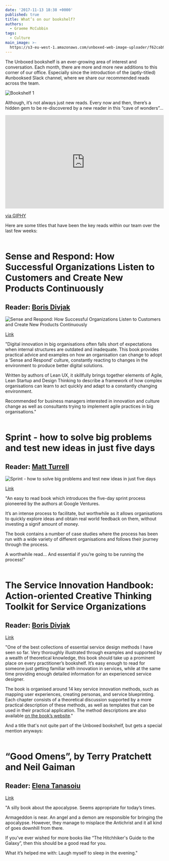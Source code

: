 ```yaml
---
date: '2017-11-13 18:38 +0000'
published: true
title: What’s on our bookshelf?
authors:
  - Graeme McCubbin
tags:
  - Culture
main_image: >-
  https://s3-eu-west-1.amazonaws.com/unboxed-web-image-uploader/f62cab91968c5f6ac63d603f0bb56892.png
---
```

The Unboxed bookshelf is an ever-growing area of interest and conversation. Each month, there are more and more new additions to this corner of our office. Especially since the introduction of the (aptly-titled) #unbooksed Slack channel, where we share our recommended reads across the team.<br/>

![Bookshelf 1](https://s3-eu-west-1.amazonaws.com/unboxed-web-image-uploader/f62cab91968c5f6ac63d603f0bb56892.png)

Although, it’s not always just new reads. Every now and then, there’s a hidden gem to be re-discovered by a new reader in this “cave of wonders”...<br/>

<div style="width:100%;height:0;padding-bottom:59%;position:relative;"><iframe src="https://giphy.com/embed/yAqbVML9ETAgE" width="100%" height="100%" style="position:absolute" frameBorder="0" class="giphy-embed" allowFullScreen></iframe></div><p><a href="https://giphy.com/gifs/vhs-yAqbVML9ETAgE">via GIPHY</a></p>

Here are some titles that have been the key reads within our team over the last few weeks:<br/>
<br/>

# Sense and Respond: How Successful Organizations Listen to Customers and Create New Products Continuously

## Reader: [Boris Divjak](https://unboxed.co/people#boris-divjak)

![Sense and Respond: How Successful Organizations Listen to Customers and Create New Products Continuously](https://s3-eu-west-1.amazonaws.com/unboxed-web-image-uploader/e92a80c36de684a339eaf22e761098b3.png)

[Link](https://www.amazon.co.uk/Sense-Respond-Successful-Organizations-Continuously/dp/1633691888/ref=sr_1_1?s=books&ie=UTF8&qid=1504515635&sr=1-1&keywords=sense+and+respond)<br/>

"Digital innovation in big organisations often falls short of expectations when internal structures are outdated and inadequate. This book provides practical advice and examples on how an organisation can change to adopt a ‘Sense and Respond’ culture, constantly reacting to changes in the environment to produce better digital solutions.<br/>

Written by authors of Lean UX, it skillfully brings together elements of Agile, Lean Startup and Design Thinking to describe a framework of how complex organisations can learn to act quickly and adapt to a constantly changing environment.<br/>

Recommended for business managers interested in innovation and culture change as well as consultants trying to implement agile practices in big organisations."<br/>
<br/>


# Sprint - how to solve big problems and test new ideas in just five days

## Reader: [Matt Turrell](https://unboxed.co/people#matt-turrell)

![Sprint - how to solve big problems and test new ideas in just five days](https://s3-eu-west-1.amazonaws.com/unboxed-web-image-uploader/e2acf7d1e9e29872f8126847c2f16b7e.png)

[Link](https://www.amazon.co.uk/Sprint-Solve-Problems-Test-Ideas/dp/0593076117/ref=sr_1_1?ie=UTF8&qid=1502809053&sr=8-1&keywords=Sprint)<br/>

"An easy to read book which introduces the five-day sprint process pioneered by the authors at Google Ventures.<br/>

It’s an intense process to facilitate, but worthwhile as it allows organisations to quickly explore ideas and obtain real world feedback on them, without investing a signif amount of money.<br/>

The book contains a number of case studies where the process has been run with a wide variety of different organisations and follows their journey through the process.<br/>

A worthwhile read… And essential if you’re going to be running the process!"<br/>
<br/>


# The Service Innovation Handbook: Action-oriented Creative Thinking Toolkit for Service Organizations

## Reader: [Boris Divjak](https://unboxed.co/people#boris-divjak)

[Link](https://www.amazon.co.uk/Service-Innovation-Handbook-Action-oriented-Organizations/dp/9063693532/ref=sr_1_1?ie=UTF8&qid=1504517846&sr=8-1&keywords=handbook+service+innovation)<br/>

"One of the best collections of essential service design methods I have seen so far. Very thoroughly illustrated through examples and supported by a wealth of theoretical knowledge, this book should take up a prominent place on every practitioner’s bookshelf. It’s easy enough to read for someone just getting familiar with innovation in services, while at the same time providing enough detailed information for an experienced service designer.<br/>

The book is organised around 14 key service innovation methods, such as mapping user experiences, creating personas, and service blueprinting. Each chapter consists of a theoretical discussion supported by a more practical description of these methods, as well as templates that can be used in their practical application. The method descriptions are also available [on the book’s website](https://serviceinnovationhandbook.org/methods/)."<br/>

And a title that's not quite part of the Unboxed bookshelf, but gets a special mention anyways:<br/>
<br/>

# “Good Omens”, by Terry Pratchett and Neil Gaiman

## Reader: [Elena Tanasoiu](https://unboxed.co/people#elena-tanasoiu)

[Link](https://www.goodreads.com/book/show/12067.Good_Omens)<br/>

"A silly book about the apocalypse. Seems appropriate for today’s times.<br/>

Armageddon is near. An angel and a demon are responsible for bringing the apocalypse. However, they manage to misplace the Antichrist and it all kind of goes downhill from there.<br/>

If you’ve ever wished for more books like “The Hitchhiker's Guide to the Galaxy”, then this should be a good read for you.<br/>

What it’s helped me with: Laugh myself to sleep in the evening."<br/>










